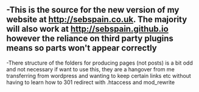 -This is the source for the new version of my website at http://sebspain.co.uk. The majority will also work at http://sebspain.github.io however the reliance on third party plugins means so parts won't appear correctly
-
-There structure of the folders for producing pages (not posts) is a bit odd and not necessary if want to use this, they are a hangover from me transferring from wordpress and wanting to keep certain links etc without having to learn how to 301 redirect with .htaccess and mod_rewrite

